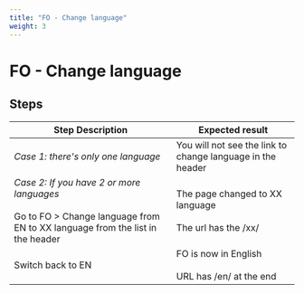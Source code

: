 ```yaml
---
title: "FO - Change language"
weight: 3
---
```


# FO - Change language
## Steps
| Step Description | Expected result |
| ----- | ----- |
| *Case 1: there's only one language* | You will not see the link to change language in the header |
| *Case 2: If you have 2 or more languages*<br><br>Go to FO > Change language from EN to XX language from the list in the header | The page changed to XX language<br><br>The url has the /xx/ |
| Switch back to EN | FO is now in English<br><br>URL has /en/ at the end |
